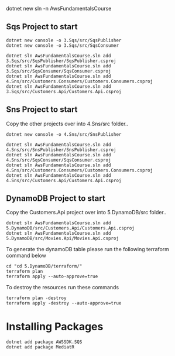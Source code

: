 dotnet new sln -n AwsFundamentalsCourse

## Sqs Project to start

```shell
dotnet new console -o 3.Sqs/src/SqsPublisher
dotnet new console -o 3.Sqs/src/SqsConsumer

dotnet sln AwsFundamentalsCourse.sln add 3.Sqs/src/SqsPublisher/SqsPublisher.csproj
dotnet sln AwsFundamentalsCourse.sln add 3.Sqs/src/SqsConsumer/SqsConsumer.csproj
dotnet sln AwsFundamentalsCourse.sln add 4.Sns/src/Customers.Consumers/Customers.Consumers.csproj
dotnet sln AwsFundamentalsCourse.sln add 3.Sqs/src/Customers.Api/Customers.Api.csproj
```

## Sns Project to start

Copy the other projects over into 4.Sns/src folder..

```shell
dotnet new console -o 4.Sns/src/SnsPublisher

dotnet sln AwsFundamentalsCourse.sln add 4.Sns/src/SnsPublisher/SnsPublisher.csproj
dotnet sln AwsFundamentalsCourse.sln add 4.Sns/src/SqsConsumer/SqsConsumer.csproj
dotnet sln AwsFundamentalsCourse.sln add 4.Sns/src/Customers.Consumers/Customers.Consumers.csproj
dotnet sln AwsFundamentalsCourse.sln add 4.Sns/src/Customers.Api/Customers.Api.csproj
```

## DynamoDB Project to start

Copy the Customers.Api project over into 5.DynamoDB/src folder..

```shell
dotnet sln AwsFundamentalsCourse.sln add 5.DynamoDB/src/Customers.Api/Customers.Api.csproj
dotnet sln AwsFundamentalsCourse.sln add 5.DynamoDB/src/Movies.Api/Movies.Api.csproj
```

To generate the dynamoDB table please run the following terraform command below

```shell
cd "cd 5.DynamoDB/terraform/"
terraform plan
terraform apply --auto-approve=true
```

To destroy the resources run these commands

```shell
terraform plan -destroy
terraform apply -destroy --auto-approve=true

```

# Installing Packages

```shell
dotnet add package AWSSDK.SQS
dotnet add package MediatR
```
